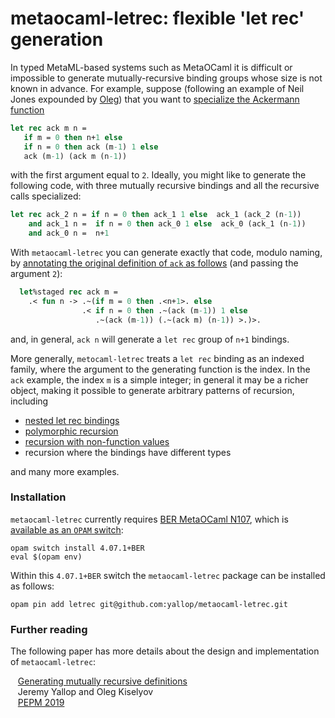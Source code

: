 # metaocaml-letrec: flexible 'let rec' generation

In typed MetaML-based systems such as MetaOCaml it is difficult or impossible to generate mutually-recursive binding groups whose size is not known in advance.  For example, suppose (following an example of Neil Jones expounded by [Oleg][oleg]) that you want to [specialize the Ackermann function][oleg-ltu-ackermann-comment]

```ocaml
let rec ack m n =
   if m = 0 then n+1 else
   if n = 0 then ack (m-1) 1 else
   ack (m-1) (ack m (n-1))
```

with the first argument equal to `2`.  Ideally, you might like to generate the following code, with three mutually recursive bindings and all the recursive calls specialized:

```ocaml
let rec ack_2 n = if n = 0 then ack_1 1 else  ack_1 (ack_2 (n-1))
    and ack_1 n =  if n = 0 then ack_0 1 else  ack_0 (ack_1 (n-1))
    and ack_0 n =  n+1
```

With `metaocaml-letrec` you can generate exactly that code, modulo naming, by [annotating the original definition of `ack` as follows](lib_test/ackermann.ml) (and passing the argument `2`):

```ocaml
  let%staged rec ack m =
    .< fun n -> .~(if m = 0 then .<n+1>. else
                .< if n = 0 then .~(ack (m-1)) 1 else
                   .~(ack (m-1)) (.~(ack m) (n-1)) >.)>.
```

and, in general, `ack n` will generate a `let rec` group of `n+1` bindings.

More generally, `metocaml-letrec` treats a `let rec` binding as an indexed family, where the argument to the generating function is the index.  In the `ack` example, the index `m` is a simple integer; in general it may be a richer object, making it possible to generate arbitrary patterns of recursion, including

* [nested let rec bindings](lib_test/nested.ml)
* [polymorphic recursion](lib_test/polymorphic.ml)
* [recursion with non-function values](lib_test/recursive_values.ml)
* recursion where the bindings have different types

and many more examples.

### Installation

`metaocaml-letrec` currently requires [BER MetaOCaml N107][ber-metaocaml], which is [available as an `OPAM` switch][metaocaml-switch]:

```
opam switch install 4.07.1+BER
eval $(opam env)
```

Within this `4.07.1+BER` switch the `metaocaml-letrec` package can be installed as follows:

```
opam pin add letrec git@github.com:yallop/metaocaml-letrec.git
```

### Further reading

The following paper has more details about the design and implementation of `metaocaml-letrec`:

&nbsp;&nbsp;&nbsp;[Generating mutually recursive definitions][pepm19-paper]  
&nbsp;&nbsp;&nbsp;Jeremy Yallop and Oleg Kiselyov  
&nbsp;&nbsp;&nbsp;[PEPM 2019][pepm-2019]

[oleg-ltu-ackermann-comment]: http://lambda-the-ultimate.org/node/4039#comment-61431
[oleg]: http://okmij.org/ftp/
[ber-metaocaml]: http://okmij.org/ftp/ML/MetaOCaml.html
[metaocaml-switch]: https://github.com/ocaml/opam-repository/blob/master/packages/ocaml-variants/ocaml-variants.4.07.1+BER/opam
[pepm-2019]: https://popl19.sigplan.org/track/pepm-2019-papers
[pepm19-paper]: https://www.cl.cam.ac.uk/~jdy22/papers/generating-mutually-recursive-definitions-short-paper.pdf
